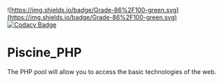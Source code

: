 ![https://img.shields.io/badge/Grade-86%2F100-green.svg](https://img.shields.io/badge/Grade-86%2F100-green.svg)
[![Codacy Badge](https://api.codacy.com/project/badge/Grade/854053eab4554f1abc413ca85fd37ba0)](https://app.codacy.com/app/gde-pass/Piscine_PHP?utm_source=github.com&utm_medium=referral&utm_content=gde-pass/Piscine_PHP&utm_campaign=Badge_Grade_Dashboard)

# Piscine_PHP

The PHP pool will allow you to access the basic technologies of the web.
